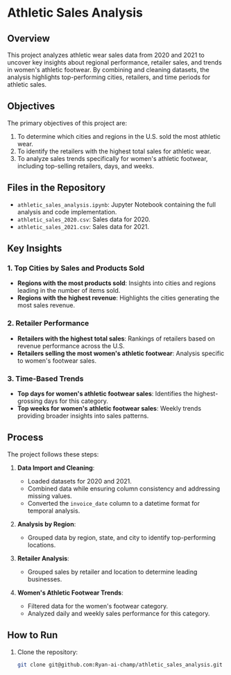 # Athletic Sales Analysis

## Overview
This project analyzes athletic wear sales data from 2020 and 2021 to uncover key insights about regional performance, retailer sales, and trends in women's athletic footwear. By combining and cleaning datasets, the analysis highlights top-performing cities, retailers, and time periods for athletic sales.

## Objectives
The primary objectives of this project are:
1. To determine which cities and regions in the U.S. sold the most athletic wear.
2. To identify the retailers with the highest total sales for athletic wear.
3. To analyze sales trends specifically for women's athletic footwear, including top-selling retailers, days, and weeks.

## Files in the Repository
- `athletic_sales_analysis.ipynb`: Jupyter Notebook containing the full analysis and code implementation.
- `athletic_sales_2020.csv`: Sales data for 2020.
- `athletic_sales_2021.csv`: Sales data for 2021.

## Key Insights
### 1. Top Cities by Sales and Products Sold
- **Regions with the most products sold**: Insights into cities and regions leading in the number of items sold.
- **Regions with the highest revenue**: Highlights the cities generating the most sales revenue.

### 2. Retailer Performance
- **Retailers with the highest total sales**: Rankings of retailers based on revenue performance across the U.S.
- **Retailers selling the most women's athletic footwear**: Analysis specific to women's footwear sales.

### 3. Time-Based Trends
- **Top days for women's athletic footwear sales**: Identifies the highest-grossing days for this category.
- **Top weeks for women's athletic footwear sales**: Weekly trends providing broader insights into sales patterns.

## Process
The project follows these steps:
1. **Data Import and Cleaning**:
   - Loaded datasets for 2020 and 2021.
   - Combined data while ensuring column consistency and addressing missing values.
   - Converted the `invoice_date` column to a datetime format for temporal analysis.

2. **Analysis by Region**:
   - Grouped data by region, state, and city to identify top-performing locations.

3. **Retailer Analysis**:
   - Grouped sales by retailer and location to determine leading businesses.

4. **Women's Athletic Footwear Trends**:
   - Filtered data for the women's footwear category.
   - Analyzed daily and weekly sales performance for this category.

## How to Run
1. Clone the repository:
   ```bash
   git clone git@github.com:Ryan-ai-champ/athletic_sales_analysis.git
